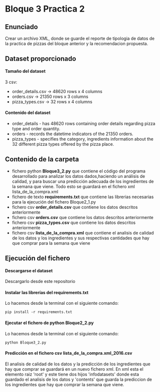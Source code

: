 # Bloque 3 Practica 2
## Enunciado
Crear un archivo XML, donde se guarde el reporte de tipologia de datos de la practica de pizzas del bloque anterior y la recomendacion propuesta.

## Dataset proporcionado
#### Tamaño del dataset
3 csv:
- order_details.csv -> 48620 rows x 4 columns
- orders.csv -> 21350 rows x 3 columns
- pizza_types.csv -> 32 rows x 4 columns

#### Contenido del dataset
- order_details - has 48620 rows containing order details regarding pizza type and order quantity.
- orders - records the datetime indicators of the 21350 orders.
- pizza_types - specifies the category, ingredients information about the 32 different pizza types offered by the pizza place.
## Contenido de la carpeta
- fichero python **Bloque3_2.py** que contiene el código del programa desarrollado para analizar los datos dados,haciendo un análisis de calidad, y para buscar una
  predicción adecuada de los ingredientes de la semana que viene. Todo esto se guardará en el fichero xml lista_de_la_compra.xml
- fichero de texto **requirements.txt** que contiene las librerias necesarias para la ejecución del fichero Bloque2_1.py
- fichero csv **order_details.csv** que contiene los datos descritos anteriormente
- fichero csv **orders.csv** que contiene los datos descritos anteriormente
- fichero csv **pizza_types.csv** que contiene los datos descritos anteriormente
- fichero csv **lista_de_la_compra.xml** que contiene el analisis de calidad de los datos y los ingredientes y sus respectivas cantidades que hay que comprar para
  la semana que viene
## Ejecución del fichero
#### Descargarse el dataset
Descargarlo desde este repositorio
#### Instalar las librerías del requirements.txt
Lo hacemos desde la terminal con el siguiente comando:

`pip install -r requirements.txt`
#### Ejecutar el fichero de python Bloque2_2.py
Lo hacemos desde la terminal con el siguiente comando:

`python Bloque3_2.py`
#### Predicción en el fichero csv lista_de_la_compra.xml_2016.csv
El analisis de calidad de los datos y la predicción de los ingredientes que hay que comprar se guardará en un nuevo fichero xml. En xml esta el elemento raiz 'root'
y este tiene dos hijos 'infodatasets' donde esta guardado el analisis de los datos y 'contents' que guarda la prediccion de los ingredientes que hay que comprar la
semana que viene.

